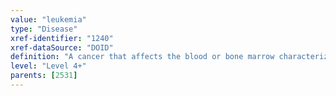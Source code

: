 ```yaml
---
value: "leukemia"
type: "Disease"
xref-identifier: "1240"
xref-dataSource: "DOID"
definition: "A cancer that affects the blood or bone marrow characterized by an abnormal proliferation of blood cells."
level: "Level 4+"
parents: [2531]
---
```

